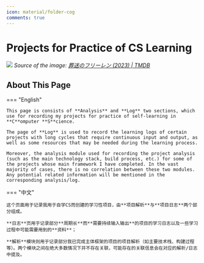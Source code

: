 ```yaml
---
icon: material/folder-cog
comments: true
---
```


# Projects for Practice of CS Learning

![](https://image.tmdb.org/t/p/original/96RT2A47UdzWlUfvIERFyBsLhL2.jpg)
*Source of the image: [葬送のフリーレン (2023) | TMDB](https://www.themoviedb.org/tv/209867/images/backdrops?language=ja)*

## About This Page

=== "English"

    This page is consists of **Analysis** and **Log** two sections, which use for recording my projects for practice of self-learning in **C**omputer **S**cience. 
    
    The page of **Log** is used to record the learning logs of certain projects with long cycles that require continuous input and output, as well as some resources that may be needed during the learning process.

    Moreover, the analysis module used for recording the project analysis (such as the main technology stack, build process, etc.) for some of the projects whose main framework I have completed. In the vast majority of cases, there is no correlation between these two modules. Any potential related information will be mentioned in the corresponding analysis/log.

=== "中文"

    这个页面用于记录我用于自学CS而创建的学习性项目，由**项目解析**与**项目日志**两个部分组成。

    **日志**页用于记录部分**周期长**而**需要持续输入输出**的项目的学习日志以及一些学习过程中可能需要用到的**资料**；
    
    **解析**模块则用于记录部分我已完成主体框架的项目的项目解析（如主要技术栈、构建过程等）。两个模块之间在绝大多数情况下并不存在关联，可能存在的关联信息会在对应的解析/日志中提及。
